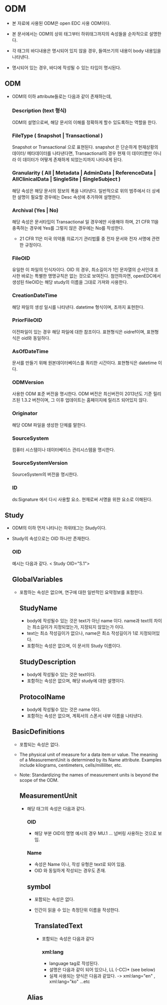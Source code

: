# ODM
- 본 자료에 사용된 ODM은 open EDC 사용 ODM이다.
- 본 문서에서는 ODM의 상위 태그부터 하위태그까지의 속성들을 순차적으로 설명한다.

- 각 태그의 바디내용은 명시되어 있지 않을 경우, 들여쓰기의 내용이 body 내용임을 나타낸다.
- 명시되어 있는 경우, 바디에 작성될 수 있는 타입이 명시된다.

## ODM 
- ODM의 이하 attribute들로는 다음과 같이 존재하는데,

  ### Description (text 형식)
  ODM의 설명으로써, 해당 문서의 이해를 정확하게 할수 있도록하는 역할을 한다.


  ### FileType ( Snapshot | Transactional )
  Snapshot or Transactional 으로 표현된다.
  snapshot 은 단순하게 현재상황의 데이터/ 메타데이터를 나타낸다면, Transactional의 경우 현재 이 데이터뿐만 아니라 이 데이터가 어떻게 존재하게 되었는지까지 나타내게 된다.


  ### Granularity ( All | Metadata | AdminData | ReferenceData | AllClinicalData | SingleSite | SingleSubject )
  해당 속성은 해당 문서의 정보의 폭을 나타낸다. 일반적으로 위의 범주에서 더 상세한 설명이 필요할 경우에는 Desc 속성에 추가하여 설명한다.


  ### Archival (Yes | No)
  해당 속성은 문서타입이 Transactional 일 경우에만 사용해야 하며, 21 CFR 11을 충족하는 경우에 Yes를 그렇지 않은 경우에는 No를 작성한다.
  * 21 CFR 11은 미국 의약품 의료기기 관리법률 중 전자 문서와 전자 서명에 관련한 규정이다. 


  ### FileOID
  유일한 이 파일의 인식자이다.
  OID 의 경우, 최소길이가 1인 문자열의 순서인데 조사한 바로는 특별한 명명규칙은 없는 것으로 보여진다.
  첨언하자면, openEDC에서 생성된 fileOID는 해당 study의 이름을 그대로 가져와 사용한다.


  ### CreationDateTime
  해당 파일의 생성 일시를 나타낸다. datetime 형식이며, 초까지 표현한다.


  ### PriorFileOID
  이전파일이 있는 경우 해당 파일에 대한 참조이다.
  표현형식은 oidref이며, 표현형식은 oid와 동일하다.

  ### AsOfDateTime
  문서를 만들기 위해 원본데이터베이스를 쿼리한 시간이다. 표현형식은 datetime 이다.


  ### ODMVersion
  사용한 ODM 표준 버전을 명시한다.
  ODM 버전은 최신버전이 2013년도 기준 릴리즈된 1.3.2 버전이며, 그 이후 업데이트는 홈페이지에 릴리즈 되어있지 않다.


  ### Originator
  해당 ODM 파일을 생성한 단체를 말한다.


  ### SourceSystem
  컴퓨터 시스템이나 데이터베이스 관리시스템을 명시한다.


  ### SourceSystemVersion
  SourceSystem의 버전을 명시한다.


  ### ID
  ds:Signature 에서 다시 사용할 요소. 현재로써 서명을 위한 요소로 이해된다.
  
  
## Study
- ODM의 이하 먼저 나타나는 하위태그는 Study이다.
- Study의 속성으로는 OID 하나만 존재한다.
  
  ### OID
  예시는 다음과 같다.
  < Study OID="S.1">
  
  ## GlobalVariables
  - 포함하는 속성은 없으며, 연구에 대한 일반적인 요약정보를 포함한다.
  
    ## StudyName
    - body에 작성될수 있는 것은 text가 아닌 name 이다. name과 text의 차이는 최소길이가 지정되었는가, 지정되지 않았는가 이다.
    - text는 최소 작성길이가 없으나, name은 최소 작성길이가 1로 지정되어있다.
    - 포함하는 속성은 없으며, 이 문서의 Study 이름이다.
    
    ## StudyDescription
    - body에 작성될수 있는 것은 text이다.
    - 포함하는 속성은 없으며, 해당 study에 대한 설명이다.
    
    ## ProtocolName
    - body에 작성될수 있는 것은 name 이다.
    - 포함하는 속성은 없으며, 계획서의 스폰서 내부 이름을 나타낸다.
    
  ## BasicDefinitions
  - 포함되는 속성은 없다.
  - The physical unit of measure for a data item or value. The meaning of a MeasurementUnit is determined by its Name attribute. Examples include kilograms, centimeters, cells/milliliter, etc.
  - Note: Standardizing the names of measurement units is beyond the scope of the ODM.
    
    ## MeasurementUnit
    - 해당 태그의 속성은 다음과 같다.
      ### OID
      - 해당 부분 OID의 명명 예시의 경우 MU.1 ... 넘버링 사용하는 것으로 보임.
      
      ### Name
      - 속성은 Name 이나, 작성 유형은 text로 되어 있음. 
      - OID 와 동일하게 작성되는 경우도 존재.
      
      ## symbol
      - 포함되는 속성은 없다.
      - 인간이 읽을 수 있는 측정단위 이름을 작성한다.
        
        ## TranslatedText
        - 포함되는 속성은 다음과 같다
          
          ### xml:lang
          - language tag로 작성된다.
          - 설명은 다음과 같이 되어 있으나, 	LL (-CC)* (see below)
          - 실제 사용되는 양식은 다음과 같았다. -> xml:lang="en" , xml:lang="ko" ...etc
      
      ## Alias
